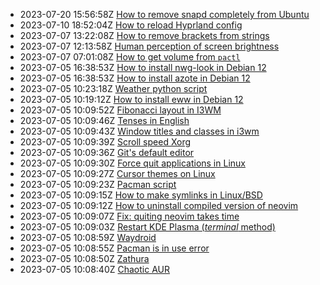 * 2023-07-20 15:56:58Z [How to remove snapd completely from Ubuntu](../26)
* 2023-07-10 18:52:04Z [How to reload Hyprland config](../24)
* 2023-07-07 13:22:08Z [How to remove brackets from strings](../23)
* 2023-07-07 12:13:58Z [Human perception of screen brightness](../22)
* 2023-07-07 07:01:08Z [How to get volume from `pactl`](../21)
* 2023-07-05 16:38:53Z [How to install nwg-look in Debian 12](../20)
* 2023-07-05 16:38:53Z [How to install azote in Debian 12](../19)
* 2023-07-05 10:23:18Z [Weather python script](../10)
* 2023-07-05 10:19:12Z [How to install eww in Debian 12](../18)
* 2023-07-05 10:09:52Z [Fibonacci layout in I3WM](../9)
* 2023-07-05 10:09:46Z [Tenses in English](../8)
* 2023-07-05 10:09:43Z [Window titles and classes in i3wm](../7)
* 2023-07-05 10:09:39Z [Scroll speed Xorg](../6)
* 2023-07-05 10:09:36Z [Git's default editor](../5)
* 2023-07-05 10:09:30Z [Force quit applications in Linux](../4)
* 2023-07-05 10:09:27Z [Cursor themes on Linux](../3)
* 2023-07-05 10:09:23Z [Pacman script](../2)
* 2023-07-05 10:09:15Z [How to make symlinks in Linux/BSD ](../17)
* 2023-07-05 10:09:12Z [How to uninstall compiled version of neovim](../16)
* 2023-07-05 10:09:07Z [Fix: quiting neovim takes time](../15)
* 2023-07-05 10:09:03Z [Restart KDE Plasma (*terminal* method)](../14)
* 2023-07-05 10:08:59Z [Waydroid](../13)
* 2023-07-05 10:08:55Z [Pacman is in use error](../12)
* 2023-07-05 10:08:50Z [Zathura](../11)
* 2023-07-05 10:08:40Z [Chaotic AUR](../1)
